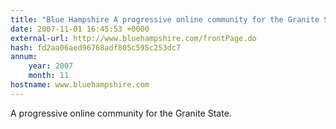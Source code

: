 ```yaml
---
title: "Blue Hampshire A progressive online community for the Granite State."
date: 2007-11-01 16:45:53 +0000
external-url: http://www.bluehampshire.com/frontPage.do
hash: fd2aa06aed96768adf805c595c253dc7
annum:
    year: 2007
    month: 11
hostname: www.bluehampshire.com
---
```


A progressive online community for the Granite State.
